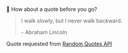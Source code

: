 📣 How about a quote before you go?

> I walk slowly, but I never walk backward.
>
> <p>- Abraham Lincoln</p>

Quote requested from [Random Quotes API](https://github.com/lukePeavey/quotable)
